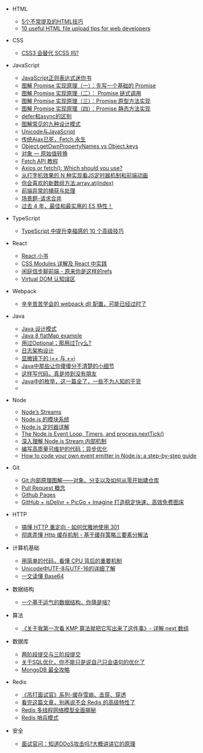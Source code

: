 - HTML
  - [5个不常提及的HTML技巧](https://segmentfault.com/a/1190000039240225)
  - [10 useful HTML file upload tips for web developers](https://dev.to/atapas/10-useful-html-file-upload-tips-for-web-developers-2d1d)
- CSS
  - [CSS3 会替代 SCSS 吗?](https://mp.weixin.qq.com/s/EW3KTuNIpkpvuaKAtTzdGQ)
- JavaScript
  - [JavaScript正则表达式迷你书](https://github.com/qdlaoyao/js-regex-mini-book/blob/master/JavaScript正则表达式迷你书（1.1版）.pdf)
  - [图解 Promise 实现原理（一）：先写一个基础的 Promise](https://mp.weixin.qq.com/s/cZEZBPOlrH6oev6dZZTM6g)
  - [图解 Promise 实现原理（二）： Promise 链式调用](https://mp.weixin.qq.com/s/6DkWK9ut5YpRJzzTJNmhrQ)
  - [图解 Promise 实现原理（三）：Promise 原型方法实现](https://mp.weixin.qq.com/s/OghovEOSMAytcklBb_6o1A)
  - [图解 Promise 实现原理（四）：Promise 静态方法实现](https://mp.weixin.qq.com/s/iT0l9g1W-WsrsY-5Jxbkdw)
  - [defer和async的区别](https://segmentfault.com/q/1010000000640869)
  - [图解常见的九种设计模式](https://mp.weixin.qq.com/s/EQ1_bEW7ti0xd3AcJHmLyw)
  - [Unicode与JavaScript](https://www.ruanyifeng.com/blog/2014/12/unicode.html)
  - [传统Ajax已死，Fetch 永生](https://github.com/camsong/blog/issues/2)
  - [Object.getOwnPropertyNames vs Object.keys](https://stackoverflow.com/questions/22658488/object-getownpropertynames-vs-object-keys)
  - [对象 — 原始值转换](https://zh.javascript.info/object-toprimitive)
  - [Fetch API 教程](http://www.ruanyifeng.com/blog/2020/12/fetch-tutorial.html)
  - [Axios or fetch(): Which should you use?](https://blog.logrocket.com/axios-or-fetch-api/)
  - [从打字机效果的 N 种实现看JS定时器机制和前端动画](https://mp.weixin.qq.com/s/4zuFZ6mh0d2rHSgltF1sFw)
  - [你会喜欢的新数组方法:array.at(index)](https://mp.weixin.qq.com/s/Zt0nM8OYcSyMje8E8zoU8g)
  - [前端异常的捕获与处理](https://mp.weixin.qq.com/s/lIJGhMjYJ6kaIoSmZn_oww)
  - [场景题-请求合并](https://mp.weixin.qq.com/s/OSssiMPQWpTD82TpU-N9dw)
  - [过去 4 年，最佳和最实用的 ES 特性！](https://mp.weixin.qq.com/s/0VCegqIJIhV8dNHDHGwsRw)
- TypeScript
  - [TypeScript 中提升幸福感的 10 个高级技巧](https://mp.weixin.qq.com/s/qyIFAI0AuKDE1cjThbZqSw)
- React
  
  - [React 小书](http://huziketang.mangojuice.top/books/react/)
  - [CSS Modules 详解及 React 中实践](https://github.com/camsong/blog/issues/5)
  - [闲庭信步聊前端 - 原来你是这样的refs](https://mp.weixin.qq.com/s/UIz5ITrbyDy8ixrtjAE_Zg)
  - [Virtual DOM 认知误区](https://juejin.cn/post/6898526276529684493)
- Webpack
  - [辛辛苦苦学会的 webpack dll 配置，可能已经过时了](https://mp.weixin.qq.com/s/6vaO3fX4eLEjBIgydhMoJQ)
- Java
  
  - [Java 设计模式](https://juejin.im/post/5bc96afff265da0aa94a4493)
  - [Java 8 flatMap example](https://mkyong.com/java8/java-8-flatmap-example/)
  - [用过Optional；那用过Try么?](https://mp.weixin.qq.com/s/o_YlSRdpoXp48YU6UIWZpw)
  - [日志架构设计](https://mp.weixin.qq.com/s/GbjXWV_xD5wlSAWw19sriA)
  - [显微镜下的 i++ 与 ++i](https://mp.weixin.qq.com/s/FeScrJt5UidqcFBoJqYi9w)
  - [Java中那些让你傻傻分不清楚的小细节](https://mp.weixin.qq.com/s/DIp9vhROicn-gwS_0CQImw)
  - [这样写代码，真是帅到没有朋友](https://mp.weixin.qq.com/s/4IUPsWc-lL1GguoMPfjKLw)
  - [Java中的枚举，这一篇全了，一些不为人知的干货](https://mp.weixin.qq.com/s/mAhiQcBOCKT9MnT6sNS3BQ)
  - 
- Node
  - [Node’s Streams](https://jscomplete.com/learn/node-beyond-basics/node-streams)
  - [Node.js 的模块系统](https://loveky.github.io/2019/02/12/nodejs-module-system/)
  - [Node.js 定时器详解](http://www.ruanyifeng.com/blog/2018/02/node-event-loop.html)
  - [The Node.js Event Loop, Timers, and process.nextTick()](https://nodejs.org/en/docs/guides/event-loop-timers-and-nexttick/)
  - [深入理解 Node.js Stream 内部机制](https://mp.weixin.qq.com/s/D54-txCSPjKdK-QewPG9Kw)
  - [编写高质量可维护的代码：异步优化](https://mp.weixin.qq.com/s/s6fVoY31MqUXrW8RPka3pA)
  - [How to code your own event emitter in Node.js: a step-by-step guide](https://www.freecodecamp.org/news/how-to-code-your-own-event-emitter-in-node-js-a-step-by-step-guide-e13b7e7908e1/)
- Git
  - [Git 内部原理图解——对象、分支以及如何从零开始建仓库](https://mp.weixin.qq.com/s/9uep93f3MCf1RzWTI6pw0A)
  - [Pull Request 概念](https://www.zhihu.com/question/21682976)
  - [Github Pages](https://github.com/vortesnail/blog/issues/8)
  - [GitHub + jsDelivr + PicGo + Imagine 打造稳定快速、高效免费图床](https://sitoi.cn/posts/39161.html)
- HTTP
  - [搞懂 HTTP 重定向 - 如何优雅地使用 301](https://mp.weixin.qq.com/s/V-hx0uxdrUjgOIPWYP3b_Q)
  - [彻底弄懂 Http 缓存机制 - 基于缓存策略三要素分解法](https://mp.weixin.qq.com/s/qOMO0LIdA47j3RjhbCWUEQ)
- 计算机基础
  
  - [用简单的代码，看懂 CPU 背后的重要机制](https://mp.weixin.qq.com/s/xpZE2uWsQOGjc1_P50q1Eg)
  - [Unicode中UTF-8与UTF-16的详细了解](https://my.oschina.net/wangch5453/blog/3044462#:~:text=%E8%AF%84%E8%AE%BA0-,%E5%9C%A8JavaScript%E4%B8%AD%EF%BC%8C%E6%89%80%E6%9C%89%E7%9A%84string%E7%B1%BB%E5%9E%8B%EF%BC%88%E6%88%96%E8%80%85%E8%A2%AB%E7%A7%B0,%E4%BD%BF%E7%94%A8UTF%2D16%E7%BC%96%E7%A0%81%E7%9A%84%E3%80%82&text=DOMString%20%E6%98%AF%E4%B8%80%E4%B8%AAUTF%2D16,%E7%9B%B4%E6%8E%A5%E6%98%A0%E5%B0%84%E5%88%B0%E4%B8%80%E4%B8%AA%20String%20%E3%80%82)
  - [一文读懂 Base64](https://mp.weixin.qq.com/s/67VoNO_tslkig2u0SQqBzA)
- 数据结构
  - [一个基于运气的数据结构，你猜是啥?](https://mp.weixin.qq.com/s/SYE8DP0YMrGl_Lc2CILPjg)
- 算法
  - [《关于我第一次看 KMP 算法就把它写出来了这件事》- 详解 next 数组](https://leetcode-cn.com/problems/implement-strstr/solution/guan-yu-wo-di-yi-ci-kan-kmp-suan-fa-jiu-sqs0d/)
- 数据库
  - [两阶段提交与三阶段提交](https://zhuanlan.zhihu.com/p/35616810)
  - [关于SQL优化，你不能只是说自己只会语句的优化了](https://mp.weixin.qq.com/s/cGSGB1WcojeS5ZUtbBRsdA)
  - [MongoDB 最全攻略](https://mp.weixin.qq.com/s/F-NM-NkyZ0iGMF49wwbtbQ)
- Redis
  - [《吊打面试官》系列-缓存雪崩、击穿、穿透](https://mp.weixin.qq.com/s/knz-j-m8bTg5GnKc7oeZLg)
  - [看完这篇文章，别再说不会 Redis 的高级特性了](https://mp.weixin.qq.com/s/VhG3VXsK4pZZKtmkk3odFg)
  - [Redis 多线程网络模型全面揭秘](https://mp.weixin.qq.com/s/-op5WR1wSkgAuP7JYZWP8g)
  - [Redis 哨兵模式](https://mp.weixin.qq.com/s/XRjUiYBBqoHTXeqUbq9Zzg)
- 安全
  - [面试官问：知道DDoS攻击吗?大概讲讲它的原理](https://mp.weixin.qq.com/s/X3AxkYB_ibhKu2UFTc7xpw)



<Disqus />
